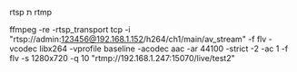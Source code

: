 
rtsp ת rtmp

ffmpeg -re  -rtsp_transport tcp -i "rtsp://admin:123456@192.168.1.152/h264/ch1/main/av_stream" -f flv -vcodec libx264 -vprofile baseline -acodec aac -ar 44100 -strict -2 -ac 1 -f flv -s 1280x720 -q 10 "rtmp://192.168.1.247:15070/live/test2"